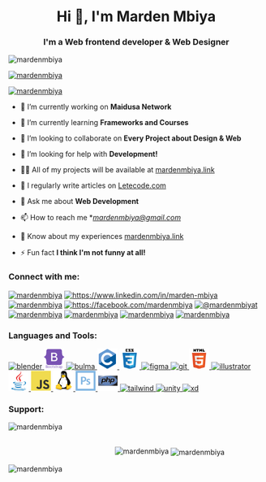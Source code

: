 <h1 align="center">Hi 👋, I'm Marden Mbiya</h1>
<h3 align="center">I'm a Web frontend developer & Web Designer</h3>

<p align="left"> <img src="https://komarev.com/ghpvc/?username=mardenmbiya&label=Profile%20views&color=0e75b6&style=flat" alt="mardenmbiya" /> </p>

<p align="left"> <a href="https://github.com/ryo-ma/github-profile-trophy"><img src="https://github-profile-trophy.vercel.app/?username=mardenmbiya" alt="mardenmbiya" /></a> </p>

<p align="left"> <a href="https://twitter.com/mardenmbiya" target="blank"><img src="https://img.shields.io/twitter/follow/mardenmbiya?logo=twitter&style=for-the-badge" alt="mardenmbiya" /></a> </p>

- 🔭 I’m currently working on **Maidusa Network**

- 🌱 I’m currently learning **Frameworks and Courses**

- 👯 I’m looking to collaborate on **Every Project about Design & Web**

- 🤝 I’m looking for help with **Development!**

- 👨‍💻 All of my projects will be available at [mardenmbiya.link](mardenmbiya.link)

- 📝 I regularly write articles on [Letecode.com](Letecode.com)

- 💬 Ask me about **Web Development**

- 📫 How to reach me **mardenmbiya@gmail.com*

- 📄 Know about my experiences [mardenmbiya.link](mardenmbiya.link)

- ⚡ Fun fact **I think I'm not funny at all!**

<h3 align="left">Connect with me:</h3>
<p align="left">
<a href="https://twitter.com/mardenmbiya" target="blank"><img align="center" src="https://raw.githubusercontent.com/rahuldkjain/github-profile-readme-generator/master/src/images/icons/Social/twitter.svg" alt="mardenmbiya" height="30" width="40" /></a>
<a href="https://linkedin.com/in/https://www.linkedin.com/in/marden-mbiya" target="blank"><img align="center" src="https://raw.githubusercontent.com/rahuldkjain/github-profile-readme-generator/master/src/images/icons/Social/linked-in-alt.svg" alt="https://www.linkedin.com/in/marden-mbiya" height="30" width="40" /></a>
<a href="https://stackoverflow.com/users/mardenmbiya" target="blank"><img align="center" src="https://raw.githubusercontent.com/rahuldkjain/github-profile-readme-generator/master/src/images/icons/Social/stack-overflow.svg" alt="mardenmbiya" height="30" width="40" /></a>
<a href="https://fb.com/https://facebook.com/mardenmbiya" target="blank"><img align="center" src="https://raw.githubusercontent.com/rahuldkjain/github-profile-readme-generator/master/src/images/icons/Social/facebook.svg" alt="https://facebook.com/mardenmbiya" height="30" width="40" /></a>
<a href="https://instagram.com/@mardenmbiyat" target="blank"><img align="center" src="https://raw.githubusercontent.com/rahuldkjain/github-profile-readme-generator/master/src/images/icons/Social/instagram.svg" alt="@mardenmbiyat" height="30" width="40" /></a>
<a href="https://dribbble.com/mardenmbiya" target="blank"><img align="center" src="https://raw.githubusercontent.com/rahuldkjain/github-profile-readme-generator/master/src/images/icons/Social/dribbble.svg" alt="mardenmbiya" height="30" width="40" /></a>
<a href="https://www.behance.net/mardenmbiya" target="blank"><img align="center" src="https://raw.githubusercontent.com/rahuldkjain/github-profile-readme-generator/master/src/images/icons/Social/behance.svg" alt="mardenmbiya" height="30" width="40" /></a>
<a href="https://www.youtube.com/c/mardenmbiya" target="blank"><img align="center" src="https://raw.githubusercontent.com/rahuldkjain/github-profile-readme-generator/master/src/images/icons/Social/youtube.svg" alt="mardenmbiya" height="30" width="40" /></a>
<a href="https://discord.gg/mardenmbiya" target="blank"><img align="center" src="https://raw.githubusercontent.com/rahuldkjain/github-profile-readme-generator/master/src/images/icons/Social/discord.svg" alt="mardenmbiya" height="30" width="40" /></a>
</p>

<h3 align="left">Languages and Tools:</h3>
<p align="left"> <a href="https://www.blender.org/" target="_blank" rel="noreferrer"> <img src="https://download.blender.org/branding/community/blender_community_badge_white.svg" alt="blender" width="40" height="40"/> </a> <a href="https://getbootstrap.com" target="_blank" rel="noreferrer"> <img src="https://raw.githubusercontent.com/devicons/devicon/master/icons/bootstrap/bootstrap-plain-wordmark.svg" alt="bootstrap" width="40" height="40"/> </a> <a href="https://bulma.io/" target="_blank" rel="noreferrer"> <img src="https://raw.githubusercontent.com/gilbarbara/logos/804dc257b59e144eaca5bc6ffd16949752c6f789/logos/bulma.svg" alt="bulma" width="40" height="40"/> </a> <a href="https://www.cprogramming.com/" target="_blank" rel="noreferrer"> <img src="https://raw.githubusercontent.com/devicons/devicon/master/icons/c/c-original.svg" alt="c" width="40" height="40"/> </a> <a href="https://www.w3schools.com/css/" target="_blank" rel="noreferrer"> <img src="https://raw.githubusercontent.com/devicons/devicon/master/icons/css3/css3-original-wordmark.svg" alt="css3" width="40" height="40"/> </a> <a href="https://www.figma.com/" target="_blank" rel="noreferrer"> <img src="https://www.vectorlogo.zone/logos/figma/figma-icon.svg" alt="figma" width="40" height="40"/> </a> <a href="https://git-scm.com/" target="_blank" rel="noreferrer"> <img src="https://www.vectorlogo.zone/logos/git-scm/git-scm-icon.svg" alt="git" width="40" height="40"/> </a> <a href="https://www.w3.org/html/" target="_blank" rel="noreferrer"> <img src="https://raw.githubusercontent.com/devicons/devicon/master/icons/html5/html5-original-wordmark.svg" alt="html5" width="40" height="40"/> </a> <a href="https://www.adobe.com/in/products/illustrator.html" target="_blank" rel="noreferrer"> <img src="https://www.vectorlogo.zone/logos/adobe_illustrator/adobe_illustrator-icon.svg" alt="illustrator" width="40" height="40"/> </a> <a href="https://www.java.com" target="_blank" rel="noreferrer"> <img src="https://raw.githubusercontent.com/devicons/devicon/master/icons/java/java-original.svg" alt="java" width="40" height="40"/> </a> <a href="https://developer.mozilla.org/en-US/docs/Web/JavaScript" target="_blank" rel="noreferrer"> <img src="https://raw.githubusercontent.com/devicons/devicon/master/icons/javascript/javascript-original.svg" alt="javascript" width="40" height="40"/> </a> <a href="https://www.linux.org/" target="_blank" rel="noreferrer"> <img src="https://raw.githubusercontent.com/devicons/devicon/master/icons/linux/linux-original.svg" alt="linux" width="40" height="40"/> </a> <a href="https://www.photoshop.com/en" target="_blank" rel="noreferrer"> <img src="https://raw.githubusercontent.com/devicons/devicon/master/icons/photoshop/photoshop-line.svg" alt="photoshop" width="40" height="40"/> </a> <a href="https://www.php.net" target="_blank" rel="noreferrer"> <img src="https://raw.githubusercontent.com/devicons/devicon/master/icons/php/php-original.svg" alt="php" width="40" height="40"/> </a> <a href="https://tailwindcss.com/" target="_blank" rel="noreferrer"> <img src="https://www.vectorlogo.zone/logos/tailwindcss/tailwindcss-icon.svg" alt="tailwind" width="40" height="40"/> </a> <a href="https://unity.com/" target="_blank" rel="noreferrer"> <img src="https://www.vectorlogo.zone/logos/unity3d/unity3d-icon.svg" alt="unity" width="40" height="40"/> </a> <a href="https://www.adobe.com/products/xd.html" target="_blank" rel="noreferrer"> <img src="https://cdn.worldvectorlogo.com/logos/adobe-xd.svg" alt="xd" width="40" height="40"/> </a> </p>

<h3 align="left">Support:</h3>
<p><a href="https://www.buymeacoffee.com/mardenmbiya"> <img align="left" src="https://cdn.buymeacoffee.com/buttons/v2/default-yellow.png" height="50" width="210" alt="mardenmbiya" /></a></p><br><br>

<p><img align="left" src="https://github-readme-stats.vercel.app/api/top-langs?username=mardenmbiya&show_icons=true&locale=en&layout=compact" alt="mardenmbiya" /></p>

<p>&nbsp;<img align="center" src="https://github-readme-stats.vercel.app/api?username=mardenmbiya&show_icons=true&locale=en" alt="mardenmbiya" /></p>

<p><img align="center" src="https://github-readme-streak-stats.herokuapp.com/?user=mardenmbiya&" alt="mardenmbiya" /></p>
